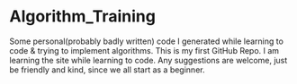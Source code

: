 # Algorithm_Training
Some personal(probably badly written) code I generated while learning to code &amp; trying to implement algorithms.
This is my first GitHub Repo. I am learning the site while learning to code.
Any suggestions are welcome, just be friendly and kind, since we all start as a beginner.
